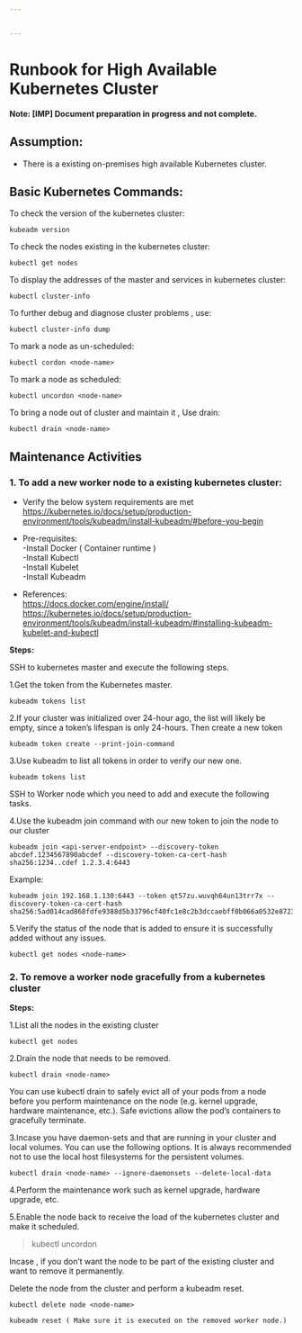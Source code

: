 ```yaml
---


---
```


<h1 id="runbook-for-high-available-kubernetes-cluster">Runbook for High Available Kubernetes Cluster</h1>
<p><strong>Note: [IMP] Document preparation in progress and not complete.</strong></p>
<h2 id="assumption">Assumption:</h2>
<ul>
<li>There is a existing on-premises high available Kubernetes cluster.</li>
</ul>
<h2 id="basic-kubernetes-commands">Basic Kubernetes Commands:</h2>
<p>To check the version of the kubernetes cluster:</p>
<pre><code>kubeadm version
</code></pre>
<p>To check the nodes existing in the kubernetes cluster:</p>
<pre><code>kubectl get nodes
</code></pre>
<p>To display the addresses of the master and services in kubernetes cluster:</p>
<pre><code>kubectl cluster-info
</code></pre>
<p>To further debug and diagnose cluster problems , use:</p>
<pre><code>kubectl cluster-info dump
</code></pre>
<p>To mark a node as un-scheduled:</p>
<pre><code>kubectl cordon &lt;node-name&gt;
</code></pre>
<p>To mark a node as scheduled:</p>
<pre><code>kubectl uncordon &lt;node-name&gt;
</code></pre>
<p>To bring a node out of cluster and maintain it , Use drain:</p>
<pre><code>kubectl drain &lt;node-name&gt;
</code></pre>
<h2 id="maintenance-activities">Maintenance Activities</h2>
<h3 id="to-add-a-new-worker-node-to-a-existing-kubernetes-cluster">1. To add a new worker node to a existing kubernetes cluster:</h3>
<ul>
<li>
<p>Verify the below system requirements are met<br>
<a href="https://kubernetes.io/docs/setup/production-environment/tools/kubeadm/install-kubeadm/#before-you-begin">https://kubernetes.io/docs/setup/production-environment/tools/kubeadm/install-kubeadm/#before-you-begin</a></p>
</li>
<li>
<p>Pre-requisites:<br>
-Install Docker ( Container runtime )<br>
-Install Kubectl<br>
-Install Kubelet<br>
-Install Kubeadm</p>
</li>
<li>
<p>References:<br>
<a href="https://docs.docker.com/engine/install/">https://docs.docker.com/engine/install/</a><br>
<a href="https://kubernetes.io/docs/setup/production-environment/tools/kubeadm/install-kubeadm/#installing-kubeadm-kubelet-and-kubectl">https://kubernetes.io/docs/setup/production-environment/tools/kubeadm/install-kubeadm/#installing-kubeadm-kubelet-and-kubectl</a></p>
</li>
</ul>
<p><strong>Steps:</strong></p>
<p>SSH to kubernetes master and execute the following steps.</p>
<p>1.Get the token from the Kubernetes master.</p>
<pre><code>kubeadm tokens list
</code></pre>
<p>2.If your cluster was initialized over 24-hour ago, the list will likely be empty, since a token’s lifespan is only 24-hours. Then create a new token</p>
<pre><code>kubeadm token create --print-join-command
</code></pre>
<p>3.Use kubeadm to list all tokens in order to verify our new one.</p>
<pre><code>kubeadm tokens list
</code></pre>
<p>SSH to Worker node which you need to add and execute the following tasks.</p>
<p>4.Use the kubeadm join command with our new token to join the node to our cluster</p>
<pre class=" language-shell"><code class="prism  language-shell">kubeadm join &lt;api-server-endpoint&gt; --discovery-token abcdef.1234567890abcdef --discovery-token-ca-cert-hash sha256:1234..cdef 1.2.3.4:6443
</code></pre>
<p>Example:</p>
<pre><code>kubeadm join 192.168.1.130:6443 --token qt57zu.wuvqh64un13trr7x --discovery-token-ca-cert-hash sha256:5ad014cad868fdfe9388d5b33796cf40fc1e8c2b3dccaebff0b066a0532e8723
</code></pre>
<p>5.Verify the status of the node that is added to ensure it is successfully added without any issues.</p>
<pre><code>kubectl get nodes &lt;node-name&gt;
</code></pre>
<h3 id="to-remove-a-worker-node-gracefully-from-a-kubernetes-cluster">2. To remove a worker node gracefully from a kubernetes cluster</h3>
<p><strong>Steps:</strong></p>
<p>1.List all the nodes in the existing cluster</p>
<pre><code>kubectl get nodes
</code></pre>
<p>2.Drain the node that needs to be removed.</p>
<pre><code>kubectl drain &lt;node-name&gt;
</code></pre>
<p>You can use kubectl drain to safely evict all of your pods from a node before you perform maintenance on the node (e.g. kernel upgrade, hardware maintenance, etc.). Safe evictions allow the pod’s containers to gracefully terminate.</p>
<p>3.Incase you have daemon-sets and  that are running in your cluster and local volumes. You can use the following options. It is always recommended not  to use the local host filesystems for the persistent volumes.</p>
<pre><code>kubectl drain &lt;node-name&gt; --ignore-daemonsets --delete-local-data
</code></pre>
<p>4.Perform the maintenance work such as kernel upgrade, hardware upgrade, etc.</p>
<p>5.Enable the node back to receive the load of the kubernetes cluster and make it scheduled.</p>
<blockquote>
<p>kubectl uncordon </p>
</blockquote>
<p>Incase , if you don’t want the node to be part of the existing cluster and want to remove it permanently.</p>
<p>Delete the node from the cluster and perform a kubeadm reset.</p>
<pre><code>kubectl delete node &lt;node-name&gt;
</code></pre>
<pre><code>kubeadm reset ( Make sure it is executed on the removed worker node.)
</code></pre>

